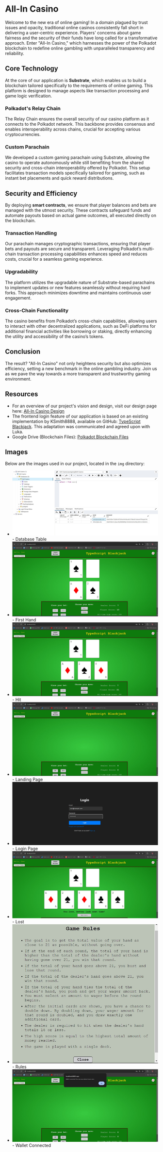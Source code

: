 # All-In Casino

Welcome to the new era of online gaming! In a domain plagued by trust issues and opacity, traditional online casinos consistently fall short in delivering a user-centric experience. Players' concerns about game fairness and the security of their funds have long called for a transformative approach. Enter "All-In Casino," which harnesses the power of the Polkadot blockchain to redefine online gambling with unparalleled transparency and reliability.

## Core Technology

At the core of our application is **Substrate**, which enables us to build a blockchain tailored specifically to the requirements of online gaming. This platform is designed to manage aspects like transaction processing and game logic verification.

### Polkadot's Relay Chain

The Relay Chain ensures the overall security of our casino platform as it connects to the Polkadot network. This backbone provides consensus and enables interoperability across chains, crucial for accepting various cryptocurrencies.

### Custom Parachain

We developed a custom gaming parachain using Substrate, allowing the casino to operate autonomously while still benefiting from the shared security and cross-chain interoperability offered by Polkadot. This setup facilitates transaction models specifically tailored for gaming, such as instant bet placements and quick reward distributions.

## Security and Efficiency

By deploying **smart contracts**, we ensure that player balances and bets are managed with the utmost security. These contracts safeguard funds and automate payouts based on actual game outcomes, all executed directly on the blockchain.

### Transaction Handling

Our parachain manages cryptographic transactions, ensuring that player bets and payouts are secure and transparent. Leveraging Polkadot’s multi-chain transaction processing capabilities enhances speed and reduces costs, crucial for a seamless gaming experience.

### Upgradability

The platform utilizes the upgradable nature of Substrate-based parachains to implement updates or new features seamlessly without requiring hard forks. This approach minimizes downtime and maintains continuous user engagement.

### Cross-Chain Functionality

The casino benefits from Polkadot’s cross-chain capabilities, allowing users to interact with other decentralized applications, such as DeFi platforms for additional financial activities like borrowing or staking, directly enhancing the utility and accessibility of the casino’s tokens.

## Conclusion

The result? "All-In Casino" not only heightens security but also optimizes efficiency, setting a new benchmark in the online gambling industry. Join us as we pave the way towards a more transparent and trustworthy gaming environment.

## Resources

- For an overview of our project's vision and design, visit our design page here: [All-In Casino Design](https://www.canva.com/design/DAGMNQvyJSs/pMr3qpymrxGz0QjALwkiGw/edit?utm_content=DAGMNQvyJSs&utm_campaign=designshare&utm_medium=link2&utm_source=sharebutton)
- The frontend login feature of our application is based on an existing implementation by KSmith8888, available on GitHub: [TypeScript Blackjack](https://github.com/KSmith8888/TypeScript-Blackjack). This adaptation was communicated and agreed upon with Luka.
- Google Drive (Blockchain Files): [Polkadot Blockchain Files](https://drive.google.com/drive/folders/1TjU00GYhEBNx6AC-kaCcQw2WLMLFUIL7?usp=sharing)

## Images

Below are the images used in our project, located in the `img` directory:

- ![Database Table](img/Database%20Table.jpg) - Database Table
- ![First Hand](img/FirstHand.jpg) - First Hand
- ![Hit](img/Hit.jpg) - Hit
- ![Landing Page](img/LandingPage.jpg) - Landing Page
- ![Login Page](img/LoginPage.jpg) - Login Page
- ![Lost](img/Lost.jpg) - Lost
- ![Rules](img/Rules.jpg) - Rules
- ![Wallet Connected](img/WalletConnected.jpg) - Wallet Connected